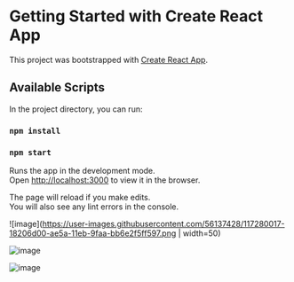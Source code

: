 # Getting Started with Create React App

This project was bootstrapped with [Create React App](https://github.com/facebook/create-react-app).

## Available Scripts

In the project directory, you can run:

### `npm install`

### `npm start`

Runs the app in the development mode.\
Open [http://localhost:3000](http://localhost:3000) to view it in the browser.

The page will reload if you make edits.\
You will also see any lint errors in the console.


![image](https://user-images.githubusercontent.com/56137428/117280017-18206d00-ae5a-11eb-9faa-bb6e2f5ff597.png | width=50)

![image](https://user-images.githubusercontent.com/56137428/117280420-7c433100-ae5a-11eb-8bdc-a5660b364038.png)


![image](https://user-images.githubusercontent.com/56137428/117280750-d217d900-ae5a-11eb-8fe6-eeac04f38965.png)



